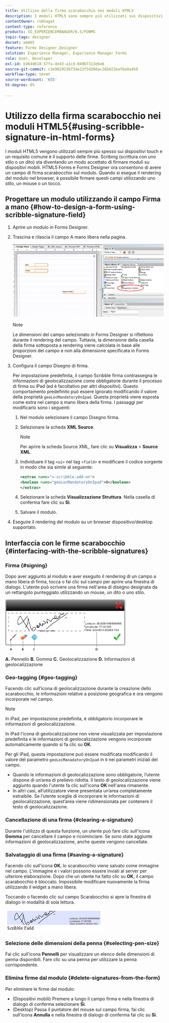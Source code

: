 ```yaml
---
title: Utilizzo della firma scarabocchio nei moduli HTML5
description: I moduli HTML5 sono sempre più utilizzati sui dispositivi touch e un requisito comune è il supporto delle firme. La firma di documenti su dispositivi mobili sta diventando una modalità accettata per firmare moduli su dispositivi mobili.
contentOwner: robhagat
content-type: reference
products: SG_EXPERIENCEMANAGER/6.5/FORMS
topic-tags: designer
docset: aem65
feature: Forms Designer,Designer
solution: Experience Manager, Experience Manager Forms
role: User, Developer
exl-id: b364d618-57fa-4e43-a1cd-049b7313e6a6
source-git-commit: c3e9029236734e22f5d266ac26b923eafbe0a459
workflow-type: tm+mt
source-wordcount: '655'
ht-degree: 0%

---
```


# Utilizzo della firma scarabocchio nei moduli HTML5{#using-scribble-signature-in-html-forms}

I moduli HTML5 vengono utilizzati sempre più spesso sui dispositivi touch e un requisito comune è il supporto delle firme. Scribing (scrittura con uno stilo o un dito) sta diventando un modo accettato di firmare moduli su dispositivi mobili. HTML5 Forms e Forms Designer ora consentono di avere un campo di firma scarabocchio sul modulo. Quando si esegue il rendering del modulo nel browser, è possibile firmare questi campi utilizzando uno stilo, un mouse o un tocco.

## Progettare un modulo utilizzando il campo Firma a mano {#how-to-design-a-form-using-scribble-signature-field}

1. Aprire un modulo in Forms Designer.
1. Trascina e rilascia il campo A mano libera nella pagina.

   ![scarabocchio_designer](assets/designer_scribble.png)

   >[!NOTE]
   >
   >Le dimensioni del campo selezionato in Forms Designer si riflettono durante il rendering del campo. Tuttavia, la dimensione della casella della firma sottoposta a rendering viene calcolata in base alle proporzioni del campo e non alla dimensione specificata in Forms Designer.

1. Configura il campo Disegno di firma.

   Per impostazione predefinita, il campo Scribble firma contrassegna le informazioni di geolocalizzazione come obbligatorie durante il processo di firma su iPad (ed è facoltativo per altri dispositivi). Questo comportamento predefinito può essere ignorato modificando il valore della proprietà `geoLocMandatoryOnIpad`. Questa proprietà viene esposta come extra nel campo a mano libera della firma. I passaggi per modificarlo sono i seguenti:

   1. Nel modulo selezionare il campo Disegno firma.
   1. Selezionare la scheda **XML Source**.

      >[!NOTE]
      >
      >Per aprire la scheda Source XML, fare clic su **Visualizza** > **Source XML**.

   1. Individuare il tag `<ui>` nel tag `<field>` e modificare il codice sorgente in modo che sia simile al seguente:

      ```xml
      <extras name="x-scribble-add-on">
      <boolean name="geoLocMandatoryOnIpad">0</boolean>
      </extras>
      ```

   1. Selezionare la scheda **Visualizzazione Struttura**. Nella casella di conferma fare clic su **Sì**.
   1. Salvare il modulo.

1. Eseguire il rendering del modulo su un browser dispositivo/desktop supportato.

## Interfaccia con le firme scarabocchio {#interfacing-with-the-scribble-signatures}

### Firma {#signing}

Dopo aver aggiunto al modulo e aver eseguito il rendering di un campo a mano libera di firma, tocca o fai clic sul campo per aprire una finestra di dialogo. L&#39;utente può scrivere una firma nell&#39;area di disegno designata da un rettangolo punteggiato utilizzando un mouse, un dito o uno stilo.

![geolocalizzazione](assets/geolocation.png)

**A.** Pennello **B.** Gomma **C.** Geolocalizzazione **D.** Informazioni di geolocalizzazione

### Geo-tagging {#geo-tagging}

Facendo clic sull’icona di geolocalizzazione durante la creazione dello scarabocchio, le informazioni relative a posizione geografica e ora vengono incorporate nel campo.

>[!NOTE]
>
>In iPad, per impostazione predefinita, è obbligatorio incorporare le informazioni di geolocalizzazione.

In iPad l&#39;icona di geolocalizzazione non viene visualizzata per impostazione predefinita e le informazioni di geolocalizzazione vengono incorporate automaticamente quando si fa clic su **OK**.

Per gli iPad, questa impostazione può essere modificata modificando il valore del parametro `geoLocManadatoryOnIpad` in `0` nei parametri iniziali del campo.

* Quando le informazioni di geolocalizzazione sono obbligatorie, l’utente dispone di un’area di prelievo ridotta. Il testo di geolocalizzazione viene aggiunto quando l&#39;utente fa clic sull&#39;icona **OK** nell&#39;area rimanente.
* In altri casi, all’utilizzatore viene presentata un’area completamente estraibile. Se l’utente sceglie di incorporare le informazioni di geolocalizzazione, quest’area viene ridimensionata per contenere il testo di geolocalizzazione.

### Cancellazione di una firma {#clearing-a-signature}

Durante l&#39;utilizzo di questa funzione, un utente può fare clic sull&#39;icona **Gomma** per cancellare il campo e ricominciare. Se sono state aggiunte informazioni di geolocalizzazione, anche queste vengono cancellate.

### Salvataggio di una firma {#saving-a-signature}

Facendo clic sull&#39;icona **OK**, lo scarabocchio viene salvato come immagine nel campo. L&#39;immagine e i valori possono essere inviati al server per ulteriore elaborazione. Dopo che un utente ha fatto clic su **OK**, il campo scarabocchio è bloccato. Impossibile modificare nuovamente la firma utilizzando il widget a mano libera.

Toccando o facendo clic sul campo Scarabocchio si apre la finestra di dialogo in modalità di sola lettura.

![3](assets/3.png)

### Selezione delle dimensioni della penna {#selecting-pen-size}

Fai clic sull&#39;icona **Pennelli** per visualizzare un elenco delle dimensioni di penna disponibili. Fare clic su una penna per utilizzare la penna corrispondente.

### Elimina firme dal modulo {#delete-signatures-from-the-form}

Per eliminare le firme dal modulo:

* (Dispositivi mobili) Premere a lungo il campo firma e nella finestra di dialogo di conferma selezionare **Sì**.
* (Desktop) Passa il puntatore del mouse sul campo firma, fai clic sull&#39;icona **Annulla** e nella finestra di dialogo di conferma fai clic su **Sì**.
